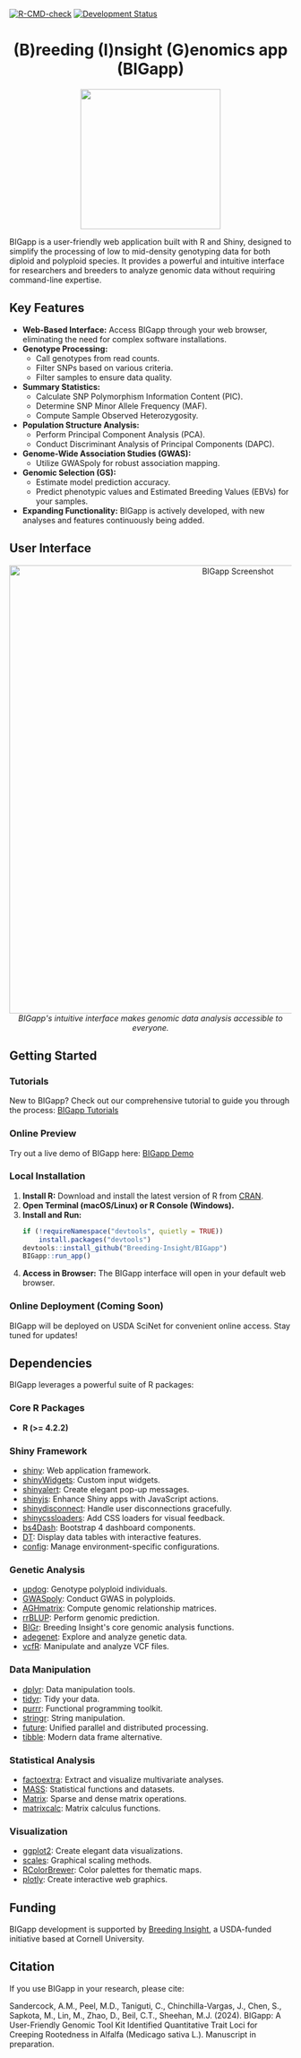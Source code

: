 <!-- badges: start -->
[![R-CMD-check](https://github.com/Breeding-Insight/BIGapp/workflows/R-CMD-check/badge.svg)](https://github.com/Breeding-Insight/BIGapp/actions)
[![Development Status](https://img.shields.io/badge/development-active-blue.svg)](https://img.shields.io/badge/development-active-blue.svg)
<!-- badges: end -->

<div align="center">

# (B)reeding (I)nsight (G)enomics app (BIGapp)

<img src="https://github.com/user-attachments/assets/136c5ec4-5093-4129-a41b-233945e54198"  width="250"/>

</div>

BIGapp is a user-friendly web application built with R and Shiny, designed to simplify the processing of low to mid-density genotyping data for both diploid and polyploid species. It provides a powerful and intuitive interface for researchers and breeders to analyze genomic data without requiring command-line expertise.

## Key Features

- **Web-Based Interface:** Access BIGapp through your web browser, eliminating the need for complex software installations.
- **Genotype Processing:**
    -  Call genotypes from read counts.
    -  Filter SNPs based on various criteria.
    -  Filter samples to ensure data quality.
- **Summary Statistics:**
    -  Calculate SNP Polymorphism Information Content (PIC).
    -  Determine SNP Minor Allele Frequency (MAF).
    -  Compute Sample Observed Heterozygosity.
- **Population Structure Analysis:**
    -  Perform Principal Component Analysis (PCA).
    -  Conduct Discriminant Analysis of Principal Components (DAPC).
- **Genome-Wide Association Studies (GWAS):**
    -  Utilize GWASpoly for robust association mapping.
- **Genomic Selection (GS):**
    -  Estimate model prediction accuracy.
    -  Predict phenotypic values and Estimated Breeding Values (EBVs) for your samples.
- **Expanding Functionality:** BIGapp is actively developed, with new analyses and features continuously being added.

## User Interface

<p align="center">
  <img src="https://github.com/user-attachments/assets/9a6984df-8116-403c-85c1-ba9600623940" alt="BIGapp Screenshot" width="800"/>
  <br>
  <em>BIGapp's intuitive interface makes genomic data analysis accessible to everyone.</em>
</p>

## Getting Started

### Tutorials
New to BIGapp? Check out our comprehensive tutorial to guide you through the process: [BIGapp Tutorials](https://scribehow.com/page/BIGapp_Tutorials__FdLsY9ZxQsi6kgT9p-U2Zg)

### Online Preview

Try out a live demo of BIGapp here: [BIGapp Demo](https://big-demo.shinyapps.io/bigapp/)

### Local Installation

1. **Install R:** Download and install the latest version of R from [CRAN](https://cran.r-project.org/).
2. **Open Terminal (macOS/Linux) or R Console (Windows).**
3. **Install and Run:**
    ```R
    if (!requireNamespace("devtools", quietly = TRUE))
        install.packages("devtools")
    devtools::install_github("Breeding-Insight/BIGapp")
    BIGapp::run_app()
    ```
4. **Access in Browser:** The BIGapp interface will open in your default web browser.

### Online Deployment (Coming Soon)

BIGapp will be deployed on USDA SciNet for convenient online access. Stay tuned for updates!

## Dependencies

BIGapp leverages a powerful suite of R packages:

### Core R Packages

-   **R (>= 4.2.2)**

### Shiny Framework

-   [shiny](https://cran.r-project.org/web/packages/shiny/index.html): Web application framework.
-   [shinyWidgets](https://cran.r-project.org/web/packages/shinyWidgets/index.html): Custom input widgets.
-   [shinyalert](https://cran.r-project.org/web/packages/shinyalert/index.html): Create elegant pop-up messages.
-   [shinyjs](https://cran.r-project.org/web/packages/shinyjs/index.html): Enhance Shiny apps with JavaScript actions.
-   [shinydisconnect](https://cran.r-project.org/web/packages/shinydisconnect/index.html): Handle user disconnections gracefully.
-   [shinycssloaders](https://cran.r-project.org/web/packages/shinycssloaders/index.html): Add CSS loaders for visual feedback.
-   [bs4Dash](https://cran.r-project.org/web/packages/bs4Dash/index.html): Bootstrap 4 dashboard components.
-   [DT](https://cran.r-project.org/web/packages/DT/index.html): Display data tables with interactive features.
-   [config](https://cran.r-project.org/web/packages/config/index.html): Manage environment-specific configurations.

### Genetic Analysis

-   [updog](https://cran.r-project.org/web/packages/updog/index.html): Genotype polyploid individuals.
-   [GWASpoly](https://github.com/jendelman/GWASpoly): Conduct GWAS in polyploids.
-   [AGHmatrix](https://cran.r-project.org/web/packages/AGHmatrix/index.html): Compute genomic relationship matrices.
-   [rrBLUP](https://cran.r-project.org/web/packages/rrBLUP/index.html): Perform genomic prediction.
-   [BIGr](https://github.com/Breeding-Insight/BIGr): Breeding Insight's core genomic analysis functions.
-   [adegenet](https://cran.r-project.org/web/packages/adegenet/index.html): Explore and analyze genetic data.
-   [vcfR](https://cran.r-project.org/web/packages/vcfR/index.html): Manipulate and analyze VCF files.

### Data Manipulation

-   [dplyr](https://cran.r-project.org/web/packages/dplyr/index.html): Data manipulation tools.
-   [tidyr](https://cran.r-project.org/web/packages/tidyr/index.html): Tidy your data.
-   [purrr](https://cran.r-project.org/web/packages/purrr/index.html): Functional programming toolkit.
-   [stringr](https://cran.r-project.org/web/packages/stringr/index.html): String manipulation.
-   [future](https://cran.r-project.org/web/packages/future/index.html): Unified parallel and distributed processing.
-   [tibble](https://cran.r-project.org/web/packages/tibble/vignettes/tibble.html): Modern data frame alternative.

### Statistical Analysis

-   [factoextra](https://cran.r-project.org/web/packages/factoextra/index.html): Extract and visualize multivariate analyses.
-   [MASS](https://cran.r-project.org/web/packages/MASS/index.html): Statistical functions and datasets.
-   [Matrix](https://cran.r-project.org/web/packages/Matrix/index.html): Sparse and dense matrix operations.
-   [matrixcalc](https://cran.r-project.org/web/packages/matrixcalc/index.html): Matrix calculus functions.

### Visualization

-   [ggplot2](https://cran.r-project.org/web/packages/ggplot2/index.html): Create elegant data visualizations.
-   [scales](https://cran.r-project.org/web/packages/scales/index.html): Graphical scaling methods.
-   [RColorBrewer](https://cran.r-project.org/web/packages/RColorBrewer/index.html): Color palettes for thematic maps.
-   [plotly](https://cran.r-project.org/web/packages/plotly/index.html): Create interactive web graphics.

## Funding

BIGapp development is supported by [Breeding Insight](https://www.breedinginsight.org/), a USDA-funded initiative based at Cornell University.

## Citation

If you use BIGapp in your research, please cite:

Sandercock, A.M., Peel, M.D., Taniguti, C., Chinchilla-Vargas, J., Chen, S., Sapkota, M., Lin, M., Zhao, D., Beil, C.T., Sheehan, M.J. (2024). BIGapp: A User-Friendly Genomic Tool Kit Identified Quantitative Trait Loci for Creeping Rootedness in Alfalfa (Medicago sativa L.). Manuscript in preparation.
